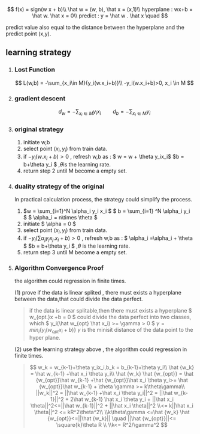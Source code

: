$$
f(x) = sign(w x + b)\\
\hat w = (w, b), \hat x = (x,1)\\
hyperplane : wx+b = \hat w. \hat x = 0\\
predict : y = \hat w . \hat x  \quad   
$$

predict value also equal to the distance between the hyperplane and the predict point (x,y).

## learning strategy 

1. ### Lost Function 

   $$
   L(w,b) = -\sum_{x_i\in M}{y_i(w.x_i+b)}\\
   -y_i(w.x_i+b)>0, x_i \in M
   $$

2. ### gradient descent 

   $$
   d_w = -\sum_{x_i\in M}y_ix_i \qquad d_b  = -\sum_{x_i\in M}y_i
   $$

3. ### original strategy

   1. initiate w,b 
   2. select point $(x_i, y_i)$  from train data.
   3. if  $-y_i(w.x_i+b) > 0$ , refresh w,b as : $ w = w + \theta y_ix_i$    $b = b+\theta y_i $   ,$\theta$is the learning rate.
   4. return step 2 until M become a empty set.

4. ### duality strategy of the original

   In practical calculation process, the strategy could simplify the process.

   1. $w = \sum_{i=1}^N \alpha_i y_i x_i $  $ b = \sum_{i=1} ^N \alpha_i y_i    $  $ \alpha_i = n\times \theta $
   2. initiate  $ \alpha = 0 $ 
   3. select point $(x_i, y_i)$  from train data.
   4. if $-y_i(\sum {\alpha_j y_j x_j }.x_i+b) > 0$ , refresh w,b as : $ \alpha_i =\alpha_i + \theta $   $b = b+\theta y_i $   ,$\theta$  is the learning rate.
   5. return step 3 until M become a empty set. 

5. ### Algorithm Convergence Proof

   the algorithm could regression in finite  times.

   (1) prove if the data is linear splited , there must exists a hyperplane between the data,that could divide the data perfect.  

   > if the data is linear splitable,then there must exists a hyperplane  $ w_{opt.}x +b = 0 $ could divide the data perfect into two classes, which $ y_i(\hat w_{opt} \hat x_i) >=  \gamma > 0 $  $\gamma = min_i \{y_i (w_{opt} x_i + b)\}$   $\gamma$ is the minisit distance of the data point to the hyper plane.

   (2) use the learning strategy above , the algorithm could regression in finite  times.

   > $$
   > w_k = w_{k-1}+\theta y_ix_i,b_k = b_{k-1}+\theta y_i\\
   > \hat {w_k} = \hat w_{k-1} +\hat x_i \theta y_i\\
   > \hat {w_k} \hat {w_{opt}} = \hat {w_{opt}}\hat w_{k-1} +\hat {w_{opt}}\hat x_i \theta y_i>= \hat {w_{opt}}\hat w_{k-1} + \theta \gamma >= k\theta\gamma\\
   > ||w_k||^2 = ||\hat w_{k-1} +\hat x_i \theta y_i||^2 = ||\hat w_{k-1}||^2 + 2\hat w_{k-1} \hat x_i \theta y_i + ||\hat x_i \theta||^2<=||\hat w_{k-1}||^2 + ||\hat x_i \theta||^2 \\<= k||\hat x_i \theta||^2 <=  kR^2\theta^2\\
   > \\k\theta\gamma <=\hat {w_k} \hat {w_{opt}}<=||\hat {w_k}|| \quad ||\hat {w_{opt}}||<= \square{k}\theta R \\
   > \\k<= R^2/\gamma^2
   > $$

   

   

   

   

   

   

   

   

   

   

   

​	





